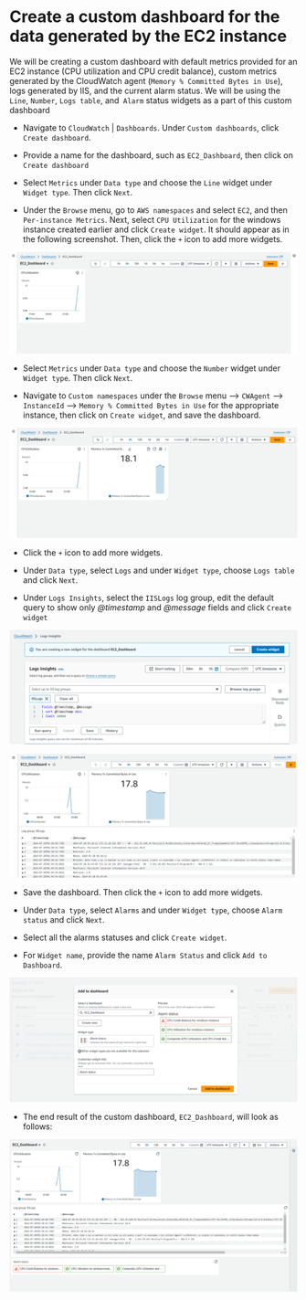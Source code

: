 # Create a custom dashboard for the data generated by the EC2 instance

We will be creating a custom dashboard with default metrics provided for an EC2 instance (CPU utilization and CPU credit balance), custom metrics generated by the CloudWatch agent (`Memory % Committed Bytes in Use`), logs generated by IIS, and the current alarm status. We will be using the `Line`, `Number`, `Logs table`, and` Alarm` status widgets as a part of this custom dashboard

- Navigate to `CloudWatch` | `Dashboards`. Under `Custom dashboards`, click `Create dashboard`.

- Provide a name for the dashboard, such as `EC2_Dashboard`, then click on `Create dashboard`

- Select `Metrics` under `Data type` and choose the `Line` widget under `Widget type`. Then click `Next`.

- Under the `Browse` menu, go to `AWS namespaces` and select `EC2`, and then `Per-instance Metrics`. Next, select `CPU Utilization` for the windows instance created earlier and click `Create widget`. It should appear as in the following screenshot. Then, click the `+` icon to add more widgets.

![line-widget](/imgs/line-widget.png)

- Select `Metrics` under `Data type` and choose the `Number` widget under `Widget type`. Then click `Next`.

- Navigate to `Custom namespaces` under the `Browse` menu –> `CWAgent` –> `InstanceId` –> `Memory % Committed Bytes in Use` for the appropriate instance, then click on `Create widget`, and save the dashboard. 

![number-widget](/imgs/number-widget.png)

- Click the `+` icon to add more widgets.

- Under `Data type`, select `Logs` and under `Widget type`, choose `Logs table` and click `Next`.

- Under `Logs Insights`, select the `IISLogs` log group, edit the default query to show only *@timestamp* and *@message* fields and click `Create widget`

![create-logs-widget](/imgs/create-logs-widget.png)

![iislogs-widget](/imgs/iislogs-widget.png)

- Save the dashboard. Then click the `+` icon to add more widgets.

- Under `Data type`, select `Alarms` and under `Widget type`, choose `Alarm status` and click `Next`.

- Select all the alarms statuses and click `Create widget`.

- For `Widget name`, provide the name `Alarm Status` and click `Add to Dashboard`.

![add-alarm-status](/imgs/add-alarm-status.png)

- The end result of the custom dashboard, `EC2_Dashboard`, will look as follows:

![custom-dashboard](/imgs/custom-dashboard.png)

